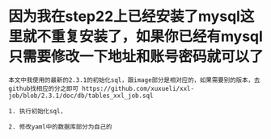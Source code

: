 # 因为我在step22上已经安装了mysql这里就不重复安装了，如果你已经有mysql只需要修改一下地址和账号密码就可以了
```
本文中我使用的最新的2.3.1的初始化sql，跟image部分是相对应的，如果需要别的版本，去github找相应的分之即可 https://github.com/xuxueli/xxl-job/blob/2.3.1/doc/db/tables_xxl_job.sql

1. 执行初始化sql，
    
2. 修改yaml中的数据库部分为自己的
```
